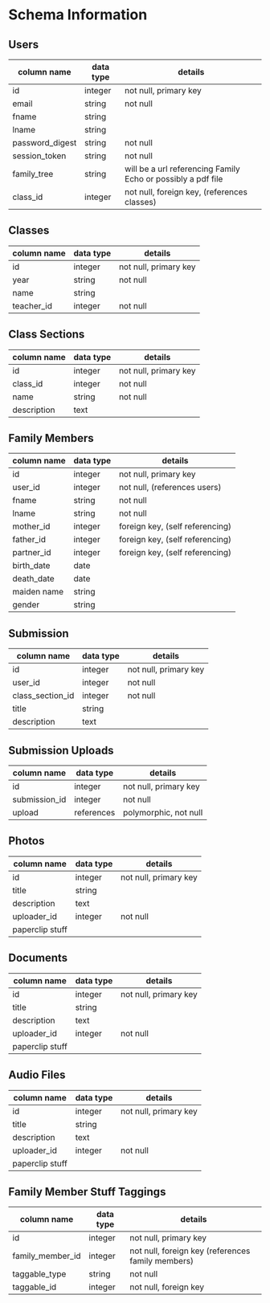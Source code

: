 # Schema Information

## Users

column name       | data type | details
------------------|-----------|-----------------------
id                | integer   | not null, primary key
email             | string    | not null
fname             | string    |
lname             | string    |
password_digest   | string    | not null
session_token     | string    | not null
family_tree       | string    | will be a url referencing Family Echo or possibly a pdf file
class_id          | integer   | not null, foreign key, (references classes)

## Classes

column name   | data type | details
--------------|-----------|-----------------------
id            | integer   | not null, primary key
year          | string    | not null
name          | string    |
teacher_id    | integer   | not null

## Class Sections
column name   | data type | details
--------------|-----------|-----------------------
id            | integer   | not null, primary key
class_id      | integer   | not null
name          | string    | not null
description   | text      |

## Family Members
column name    | data type | details
---------------|-----------|-----------------------
id             | integer   | not null, primary key
user_id        | integer   | not null, (references users)
fname          | string    | not null
lname          | string    | not null
mother_id      | integer   | foreign key, (self referencing)
father_id      | integer   | foreign key, (self referencing)
partner_id     | integer   | foreign key, (self referencing)
birth_date     | date      |
death_date     | date      |
maiden name    | string    |
gender         | string    |

## Submission
column name     | data type | details
----------------|-----------|-----------------------
id              | integer   | not null, primary key
user_id         | integer   | not null
class_section_id| integer   | not null
title           | string    |
description     | text      |

## Submission Uploads
column name   | data type | details
--------------|-----------|-----------------------
id            | integer   | not null, primary key
submission_id | integer   | not null
upload        | references| polymorphic, not null

## Photos
column name    | data type | details
---------------|-----------|-----------------------
id             | integer   | not null, primary key
title          | string    |
description    | text      |
uploader_id    | integer   | not null
paperclip stuff|           |

## Documents
column name    | data type | details
---------------|-----------|-----------------------
id             | integer   | not null, primary key
title          | string    |
description    | text      |
uploader_id    | integer   | not null
paperclip stuff|           |

## Audio Files
column name    | data type | details
---------------|-----------|-----------------------
id             | integer   | not null, primary key
title          | string    |
description    | text      |
uploader_id    | integer   | not null
paperclip stuff|           |

## Family Member Stuff Taggings
column name       | data type | details
------------------|-----------|-----------------------
id                | integer   | not null, primary key
family_member_id  | integer   | not null, foreign key (references family members)
taggable_type     | string    | not null
taggable_id       | integer   | not null, foreign key
